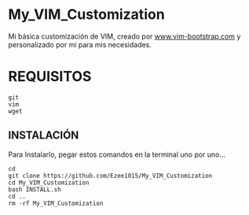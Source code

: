 # My_VIM_Customization
Mi básica customización de VIM, creado por www.vim-bootstrap.com y personalizado por mi para mis necesidades.

# REQUISITOS
```
git
vim
wget
```

## INSTALACIÓN
Para Instalarlo, pegar estos comandos en la terminal uno por uno...
```
cd
git clone https://github.com/Ezee1015/My_VIM_Customization
cd My_VIM_Customization
bash INSTALL.sh
cd ..
rm -rf My_VIM_Customization
```
